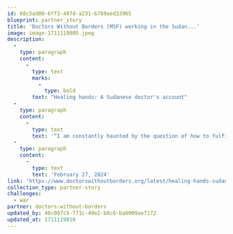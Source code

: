 ```yaml
---
id: 68c5ad00-6ff3-497d-a231-6789aed33965
blueprint: partner_story
title: 'Doctors Without Borders (MSF) working in the Sudan...'
image: image-1711119805.jpeg
description:
  -
    type: paragraph
    content:
      -
        type: text
        marks:
          -
            type: bold
        text: "Healing hands: A Sudanese doctor's account"
  -
    type: paragraph
    content:
      -
        type: text
        text: '“I am constantly haunted by the question of how to fulfill this duty in the absence of sufficient resources and personnel.”'
  -
    type: paragraph
    content:
      -
        type: text
        text: 'February 27, 2024'
link: 'https://www.doctorswithoutborders.org/latest/healing-hands-sudanese-doctors-account'
collection_type: partner-story
challenges:
  - war
partner: doctors-without-borders
updated_by: 46c097c5-771c-49e2-b8c6-ba6009ae7172
updated_at: 1711119810
---
```

